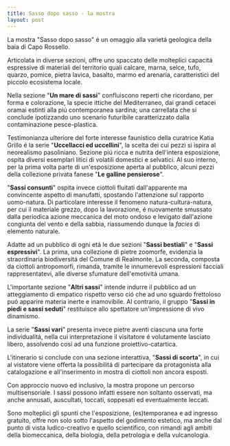 ```yaml
---
title: Sasso dopo sasso - la mostra
layout: post
---
```


La mostra "Sasso dopo sasso" é un omaggio alla varietá geologica della baia di Capo Rossello.

Articolata in diverse sezioni, offre uno spaccato delle molteplici capacitá espressive di materiali del territorio quali calcare, marna, selce, tufo, quarzo, pomice, pietra lavica, basalto, marmo ed arenaria, caratteristici del piccolo ecosistema locale.

Nella sezione "__Un mare di sassi__" confluiscono reperti che ricordano, per forma e colorazione, la specie ittiche del Mediterraneo, dai grandi cetacei oramai estinti alla piú contemporanea sardina; una carrellata che si conclude ipotizzando uno scenario futuribile caratterizzato dalla contaminazione pesce-plastica.

Testimonianza ulteriore del forte interesse faunistico della curatrice Katia Grillo é la serie "__Uccellacci ed uccellini__", la scelta dei cui pezzi si ispira al neorealismo pasoliniano. 
Sezione piú ricca e nutrita dell'intera esposizione, ospita diversi esemplari litici di volatili domestici e selvatici.
Al suo interno, per la prima volta parte di un'esposizione aperta al pubblico, alcuni pezzi della collezione privata fanese "__Le galline pensierose__". 

"__Sassi consunti__" ospita invece ciottoli fluitati dall'apparente ma convincente aspetto di manufatti, spostando l'attenzione sul rapporto uomo-natura.
Di particolare interesse il fenomeno natura-cultura-natura, per cui il materiale grezzo, dopo la lavorazione, é nuovamente smussato dalla periodica azione meccanica del moto ondoso e levigato dall'azione congiunta del vento e della sabbia, riassumendo dunque la _facies_ di elemento naturale.

Adatte ad un pubblico di ogni etá le due sezioni "__Sassi bestiali__" e "__Sassi espressivi__".
La prima, una collezione di pietre zoomorfe, evidenzia la straordinaria biodiversitá del Comune di Realmonte. 
La seconda, composta da ciottoli antropomorfi, rimanda, tramite le innumerevoli espressioni facciali rappresentatevi, alle diverse sfumature dell'emotivitá umana.

L'importante sezione "__Altri sassi__" intende indurre il pubblico ad un atteggiamento di empatico rispetto verso ció che ad uno sguardo frettoloso puó apparire materia inerte e inamovibile. Al contrario, il gruppo "__Sassi in piedi e sassi seduti__" restituisce allo spettatore un'impressione di vivo dinamismo.

La serie "__Sassi vari__" presenta invece pietre aventi ciascuna una forte individualitá, nella cui interpretazione il visitatore é volutamente lasciato libero, assolvendo cosí ad una funzione proiettivo-catartica.

L'itinerario si conclude con una sezione interattiva, "__Sassi di scorta__", in cui al vistatore viene offerta la possibilitá di partecipare da protagonista alla catalogazione e all'inserimento in mostra di ciottoli non ancora esposti.

Con approccio nuovo ed inclusivo, la mostra propone un percorso multisensoriale. I sassi possono infatti essere non soltanto osservati, ma anche annusati, auscultati, toccati, soppesati ed eventualmente leccati.

Sono molteplici gli spunti che l'esposizione, (es)temporanea e ad ingresso gratuito, offre non solo sotto l'aspetto del godimento estetico, ma anche dal punto di vista ludico-creativo e quello scientifico, con rimandi agli ambiti della biomeccanica, della biologia, della petrologia e della vulcanologia.
